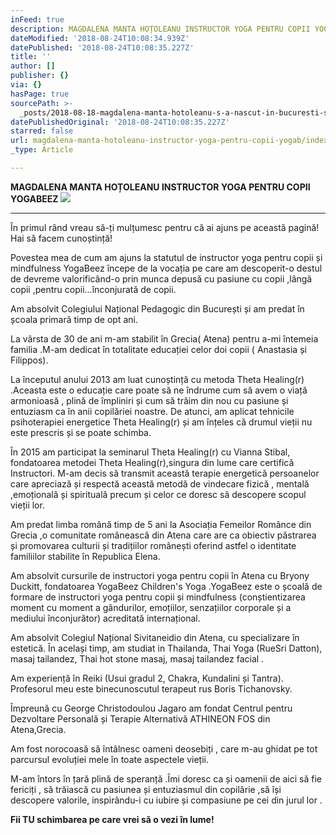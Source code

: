 ```yaml
---
inFeed: true
description: MAGDALENA MANTA HOȚOLEANU INSTRUCTOR YOGA PENTRU COPII YOGABEEZ
dateModified: '2018-08-24T10:08:34.939Z'
datePublished: '2018-08-24T10:08:35.227Z'
title: ''
author: []
publisher: {}
via: {}
hasPage: true
sourcePath: >-
  _posts/2018-08-18-magdalena-manta-hotoleanu-s-a-nascut-in-bucuresti-si-este-ab.md
datePublishedOriginal: '2018-08-24T10:08:35.227Z'
starred: false
url: magdalena-manta-hotoleanu-instructor-yoga-pentru-copii-yogab/index.html
_type: Article

---
```

**MAGDALENA MANTA HOȚOLEANU INSTRUCTOR YOGA PENTRU COPII YOGABEEZ**
![](https://the-grid-user-content.s3-us-west-2.amazonaws.com/00110c66-2ac5-4861-8992-d273a6b3ac85.jpg)

---

În primul rând vreau să-ți mulțumesc pentru că ai ajuns pe această pagină! Hai să facem cunoștință!

Povestea mea de cum am ajuns la statutul de instructor yoga pentru copii și mindfulness YogaBeez începe de la vocația pe care am descoperit-o destul de devreme valorificând-o prin munca depusă cu pasiune cu copii ,lângă copii ,pentru copii...înconjurată de copii.

Am absolvit Colegiului Național Pedagogic din București și am predat în școala primară timp de opt ani.

La vârsta de 30 de ani m-am stabilit în Grecia( Atena) pentru a-mi întemeia familia .M-am dedicat în totalitate educației celor doi copii ( Anastasia și Filippos).

La începutul anului 2013 am luat cunoștință cu metoda Theta Healing(r) .Aceasta este o educație care poate să ne îndrume cum să avem o viață armonioasă , plină de împliniri și cum să trăim din nou cu pasiune și entuziasm ca în anii copilăriei noastre. De atunci, am aplicat tehnicile psihoterapiei energetice Theta Healing(r) și am înțeles că drumul vieții nu este prescris și se poate schimba.

În 2015 am participat la seminarul Theta Healing(r) cu Vianna Stibal, fondatoarea metodei Theta Healing(r),singura din lume care certifică Instructori. M-am decis să transmit această terapie energetică persoanelor care apreciază și respectă această metodă de vindecare fizică , mentală ,emoțională și spirituală precum și celor ce doresc să descopere scopul vieții lor.

Am predat limba română timp de 5 ani la Asociația Femeilor Românce din Grecia ,o comunitate românească din Atena care are ca obiectiv păstrarea și promovarea culturii și tradițiilor românești oferind astfel o identitate familiilor stabilite în Republica Elena.

Am absolvit cursurile de instructori yoga pentru copii în Atena cu Bryony Duckitt, fondatoarea YogaBeez Children's Yoga .YogaBeez este o școală de formare de instructori yoga pentru copii și mindfulness (conștientizarea moment cu moment a gândurilor, emoțiilor, senzațiilor corporale și a mediului înconjurător) acreditată internațional.

Am absolvit Colegiul Național Sivitaneidio din Atena, cu specializare în estetică. În același timp, am studiat in Thailanda, Thai Yoga (RueSri Datton), masaj tailandez, Thai hot stone masaj, masaj tailandez facial .

Am experiență în Reiki (Usui gradul 2, Chakra, Kundalini și Tantra). Profesorul meu este binecunoscutul terapeut rus Boris Tichanovsky.

Împreună cu George Christodoulou Jagaro am fondat Centrul pentru Dezvoltare Personală și Terapie Alternativă ATHINEON FOS din Atena,Grecia.

Am fost norocoasă să întâlnesc oameni deosebiți , care m-au ghidat pe tot parcursul evoluției mele în toate aspectele vieții.

M-am întors în țară plină de speranță .Îmi doresc ca și oamenii de aici să fie fericiți , să trăiască cu pasiunea și entuziasmul din copilărie ,să își descopere valorile, inspirându-i cu iubire și compasiune pe cei din jurul lor .

**Fii TU schimbarea pe care vrei să o vezi în lume!**